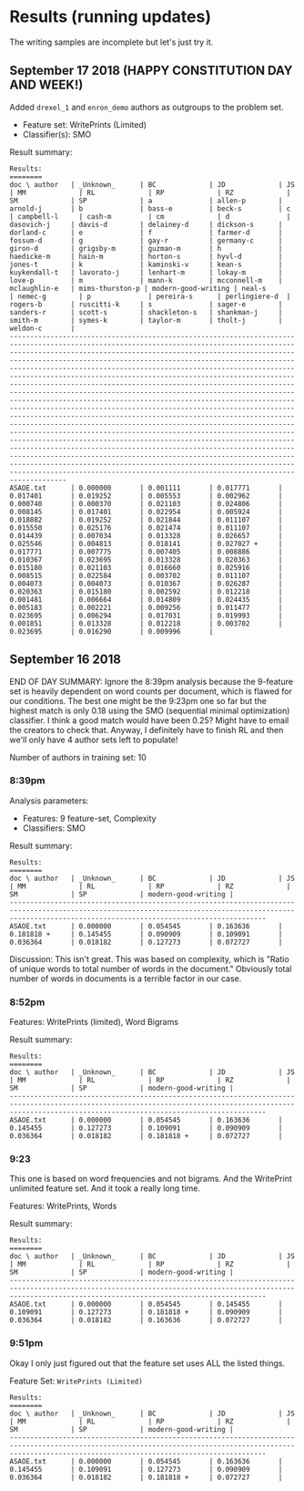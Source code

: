 # Results (running updates)

The writing samples are incomplete but let's just try it.

## September 17 2018 (HAPPY CONSTITUTION DAY AND WEEK!)

Added `drexel_1` and `enron_demo` authors as outgroups to the problem set.

- Feature set: WritePrints (Limited)
- Classifier(s): SMO

Result summary:

    Results:
    ========
    doc \ author   | _Unknown_      | BC             | JD             | JS             | MM             | RL             | RP             | RZ             | SM             | SP             | a              | allen-p        | arnold-j       | b              | bass-e         | beck-s         | c              | campbell-l     | cash-m         | cm             | d              | dasovich-j     | davis-d        | delainey-d     | dickson-s      | dorland-c      | e              | f              | farmer-d       | fossum-d       | g              | gay-r          | germany-c      | giron-d        | grigsby-m      | guzman-m       | h              | haedicke-m     | hain-m         | horton-s       | hyvl-d         | jones-t        | k              | kaminski-v     | kean-s         | kuykendall-t   | lavorato-j     | lenhart-m      | lokay-m        | love-p         | m              | mann-k         | mcconnell-m    | mclaughlin-e   | mims-thurston-p | modern-good-writing | neal-s         | nemec-g        | p              | pereira-s      | perlingiere-d  | rogers-b       | ruscitti-k     | s              | sager-e        | sanders-r      | scott-s        | shackleton-s   | shankman-j     | smith-m        | symes-k        | taylor-m       | tholt-j        | weldon-c       |
    --------------------------------------------------------------------------------------------------------------------------------------------------------------------------------------------------------------------------------------------------------------------------------------------------------------------------------------------------------------------------------------------------------------------------------------------------------------------------------------------------------------------------------------------------------------------------------------------------------------------------------------------------------------------------------------------------------------------------------------------------------------------------------------------------------------------------------------------------------------------------------------------------------------------------------------------------------------------------------------------------------------------------------------------------------------------------------------------------------------------------------------------------------------------------------------------------------------------------------------------------------------------------------------------------------------------------
    ASAOE.txt      | 0.000000       | 0.001111       | 0.017771       | 0.017401       | 0.019252       | 0.005553       | 0.002962       | 0.000740       | 0.000370       | 0.021103       | 0.024806       | 0.008145       | 0.017401       | 0.022954       | 0.005924       | 0.018882       | 0.019252       | 0.021844       | 0.011107       | 0.015550       | 0.025176       | 0.021474       | 0.011107       | 0.014439       | 0.007034       | 0.013328       | 0.026657       | 0.025546       | 0.004813       | 0.018141       | 0.027027 +     | 0.017771       | 0.007775       | 0.007405       | 0.008886       | 0.010367       | 0.023695       | 0.013328       | 0.020363       | 0.015180       | 0.021103       | 0.016660       | 0.025916       | 0.008515       | 0.022584       | 0.003702       | 0.011107       | 0.004073       | 0.004073       | 0.010367       | 0.026287       | 0.020363       | 0.015180       | 0.002592       | 0.012218       | 0.001481       | 0.006664       | 0.014809       | 0.024435       | 0.005183       | 0.002221       | 0.009256       | 0.011477       | 0.023695       | 0.006294       | 0.017031       | 0.019993       | 0.001851       | 0.013328       | 0.012218       | 0.003702       | 0.023695       | 0.016290       | 0.009996       |

## September 16 2018

END OF DAY SUMMARY: Ignore the 8:39pm analysis because the 9-feature set is heavily dependent on word counts per document, which is flawed for our conditions. The best one might be the 9:23pm one so far but the highest match is only 0.18 using the SMO (sequential minimal optimization) classifier. I think a good match would have been 0.25? Might have to email the creators to check that. Anyway, I definitely have to finish RL and then we'll only have 4 author sets left to populate!

Number of authors in training set: 10

### 8:39pm 

Analysis parameters:
- Features: 9 feature-set, Complexity
- Classifiers: SMO

Result summary:

    Results:
    ========
    doc \ author   | _Unknown_      | BC             | JD             | JS             | MM             | RL             | RP             | RZ             | SM             | SP             | modern-good-writing |
    -----------------------------------------------------------------------------------------------------------------------------------------------------------------------------------------------------------
    ASAOE.txt      | 0.000000       | 0.054545       | 0.163636       | 0.181818 +     | 0.145455       | 0.090909       | 0.109091       | 0.036364       | 0.018182       | 0.127273       | 0.072727       |

Discussion: This isn't great. This was based on complexity, which is "Ratio of unique words to total number of words in the document." Obviously total number of words in documents is a terrible factor in our case.

### 8:52pm 

Features: WritePrints (limited), Word Bigrams

Result summary:

    Results:
    ========
    doc \ author   | _Unknown_      | BC             | JD             | JS             | MM             | RL             | RP             | RZ             | SM             | SP             | modern-good-writing |
    -----------------------------------------------------------------------------------------------------------------------------------------------------------------------------------------------------------
    ASAOE.txt      | 0.000000       | 0.054545       | 0.163636       | 0.145455       | 0.127273       | 0.109091       | 0.090909       | 0.036364       | 0.018182       | 0.181818 +     | 0.072727       |

### 9:23

This one is based on word frequencies and not bigrams. And the WritePrint unlimited feature set. And it took a really long time.

Features: WritePrints, Words

Result summary:

    Results:
    ========
    doc \ author   | _Unknown_      | BC             | JD             | JS             | MM             | RL             | RP             | RZ             | SM             | SP             | modern-good-writing |
    -----------------------------------------------------------------------------------------------------------------------------------------------------------------------------------------------------------
    ASAOE.txt      | 0.000000       | 0.054545       | 0.145455       | 0.109091       | 0.127273       | 0.181818 +     | 0.090909       | 0.036364       | 0.018182       | 0.163636       | 0.072727       |

### 9:51pm

Okay I only just figured out that the feature set uses ALL the listed things.

Feature Set: `WritePrints (Limited)`

    Results:
    ========
    doc \ author   | _Unknown_      | BC             | JD             | JS             | MM             | RL             | RP             | RZ             | SM             | SP             | modern-good-writing |
    -----------------------------------------------------------------------------------------------------------------------------------------------------------------------------------------------------------
    ASAOE.txt      | 0.000000       | 0.054545       | 0.163636       | 0.145455       | 0.109091       | 0.127273       | 0.090909       | 0.036364       | 0.018182       | 0.181818 +     | 0.072727       |

